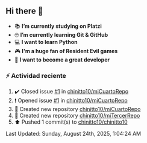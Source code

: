 ## Hi there 👋


- :books: **I’m currently studying on Platzi**
- :nerd_face: **I’m currently learning Git & GitHub**
- 💻 **I want to learn Python**
- :video_game: **I'm a huge fan of Resident Evil games**
- 🤞 **I want to become a great developer**

### :zap: Actividad reciente
<!--RECENT_ACTIVITY:start-->
1. ✔️ Closed issue [#1](https://github.com/chinitto10/miCuartoRepo/issues/1) in [chinitto10/miCuartoRepo](https://github.com/chinitto10/miCuartoRepo)<br>
2. ❗️ Opened issue [#1](https://github.com/chinitto10/miCuartoRepo/issues/1) in [chinitto10/miCuartoRepo](https://github.com/chinitto10/miCuartoRepo)<br>
3. 📔 Created new repository [chinitto10/miCuartoRepo](https://github.com/chinitto10/miCuartoRepo)<br>
4. 📔 Created new repository [chinitto10/miTercerRepo](https://github.com/chinitto10/miTercerRepo)<br>
5. ⬆️ Pushed 1 commit(s) to [chinitto10/chinitto10](https://github.com/chinitto10/chinitto10)<br>
<!--RECENT_ACTIVITY:end-->
<!--RECENT_ACTIVITY:last_update-->
Last Updated: Sunday, August 24th, 2025, 1:04:24 AM
<!--RECENT_ACTIVITY:last_update_end-->
